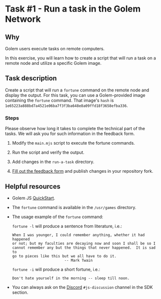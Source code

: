 # Task #1 - Run a task in the Golem Network

## Why

Golem users execute tasks on remote computers.

In this exercise, you will learn how to create a script that will run a task on a remote node and utilize a specific Golem image.

## Task description

Create a script that will run a `fortune` command on the remote node and display the output. For this task, you can use a Golem-provided image containing the `fortune` command. That image's `hash` is `1e65223a888bd7a4521e06ba7f3f3ba648e8a09ffd18f3658efba336`.

### Steps

Please observe how long it takes to complete the technical part of the tasks. We will ask you for such information in the feedback form.

1. Modify the `main.mjs` script to execute the fortune commands.

2. Run the script and verify the output.

3. Add changes in the `run-a-task` directory.

4. [Fill out the feedback form](./FEEDBACK.md) and publish changes in your repository fork.

## Helpful resources

- Golem JS [QuickStart](https://docs.golem.network/docs/creators/javascript/quickstarts/quickstart).

- The `fortune` command is available in the `/usr/games` directory.

- The usage example of the `fortune` command:

    `fortune -l` will produce a sentence from literature, i.e.:

    ```
    When I was younger, I could remember anything, whether it had happened
    or not; but my faculties are decaying now and soon I shall be so I
    cannot remember any but the things that never happened.  It is sad to
    go to pieces like this but we all have to do it.
                            -- Mark Twain
    ```

    `fortune -i` will produce a short fortune, i.e.:

    ```
    Don't hate yourself in the morning -- sleep till noon.
    ```

- You can always ask on the [Discord](https://chat.golem.network/) `#js-discussion` channel in the SDK section.
